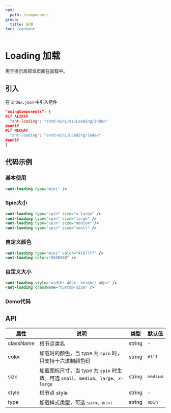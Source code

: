 ```yaml
---
nav:
  path: /components
group:
  title: 反馈
toc: 'content'
---
```


# Loading 加载

用于提示局部或页面在加载中。

## 引入

在 `index.json` 中引入组件

```json
"usingComponents": {
#if ALIPAY
  "ant-loading": "antd-mini/es/Loading/index"
#endif
#if WECHAT
  "ant-loading": "antd-mini/Loading/index"
#endif
}
```

## 代码示例

### 基本使用
```xml
<ant-loading type="mini" />
```

### Spin大小
```xml
<ant-loading type="spin" size="x-large" />
<ant-loading type="spin" size="large" />
<ant-loading type="spin" size="medium" />
<ant-loading type="spin" size="small" />
```

### 自定义颜色
```xml
<ant-loading type="mini" color="#1677ff" />
<ant-loading color="#34B368" />
```

### 自定义大小
```xml
<ant-loading style="width: 40px; height: 40px" />
<ant-loading className="custom-size" />
```

### Demo代码
<code src='../../demo/pages/Loading/index' noChangeButton></code>

## API

| 属性       | 说明                                            | 类型   | 默认值   |
| ---------- | ----------------------------------------------- | ------ | -------- |
| className  | 根节点类名                                      | string | -        |
| color      | 加载时的颜色，当 type 为 `spin` 时，只支持十六进制颜色码 | string | `#fff`   |
| size       | 加载图标尺寸，当 type 为 `spin` 时生效。可选 `small`、`medium`、`large`、`x-large` | string | `medium` |
| style      | 根节点 style                                    | string | -        |
| type       | 加载样式类型，可选 `spin`、`mini`              | string | `spin`   |
